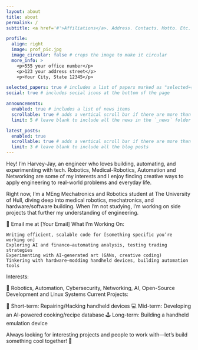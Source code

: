 ```yaml
---
layout: about
title: about
permalink: /
subtitle: <a href='#'>Affiliations</a>. Address. Contacts. Motto. Etc.

profile:
  align: right
  image: prof_pic.jpg
  image_circular: false # crops the image to make it circular
  more_info: >
    <p>555 your office number</p>
    <p>123 your address street</p>
    <p>Your City, State 12345</p>

selected_papers: true # includes a list of papers marked as "selected={true}"
social: true # includes social icons at the bottom of the page

announcements:
  enabled: true # includes a list of news items
  scrollable: true # adds a vertical scroll bar if there are more than 3 news items
  limit: 5 # leave blank to include all the news in the `_news` folder

latest_posts:
  enabled: true
  scrollable: true # adds a vertical scroll bar if there are more than 3 new posts items
  limit: 3 # leave blank to include all the blog posts
---
```


Hey! I’m Harvey-Jay, an engineer who loves building, automating, and experimenting with tech. Robotics, Medical-Robotics, Automation and Networking are some of my interests and I enjoy finding creative ways to apply engineering to real-world problems and everyday life.

Right now, I’m a MEng Mechatronics and Robotics student at The University of Hull, diving deep into medical robotics, mechatronics, and hardware/software building. When I’m not studying, I’m working on side projects that further my understanding of engineering.


📩 Email me at [Your Email]
What I’m Working On:

    Writing efficient, scalable code for [something specific you’re working on]
    Exploring AI and finance—automating analysis, testing trading strategies
    Experimenting with AI-generated art (GANs, creative coding)
    Tinkering with hardware—modding handheld devices, building automation tools

Interests:

🔧 Robotics, Automation, Cybersecurity, Networking, AI, Open-Source Development and Linux Systems
Current Projects:

📱 Short-term: Repairing/Hacking handheld devices
💻 Mid-term: Developing an AI-powered cooking/recipe database
🕹 Long-term: Building a handheld emulation device

Always looking for interesting projects and people to work with—let’s build something cool together! 🚀
